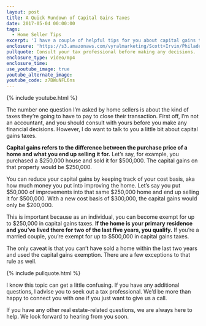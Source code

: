```yaml
---
layout: post
title: A Quick Rundown of Capital Gains Taxes
date: 2017-05-04 00:00:00
tags:
  - Home Seller Tips
excerpt: 'I have a couple of helpful tips for you about capital gains taxes. For example, the amount you are exempt from changes depending on whether you’re married or not.'
enclosure: 'https://s3.amazonaws.com/vyralmarketing/Scott+Irvin/Philadelphia+Real+Estate+Capital+gains+and+their+taxes.mp4'
pullquote: Consult your tax professional before making any decisions.
enclosure_type: video/mp4
enclosure_time:
use_youtube_image: true
youtube_alternate_image:
youtube_code: z7BWuNFL6ns
---
```



{% include youtube.html %}

The number one question I’m asked by home sellers is about the kind of taxes they’re going to have to pay to close their transaction. First off, I’m not an accountant, and you should consult with yours before you make any financial decisions. However, I do want to talk to you a little bit about capital gains taxes.

**Capital gains refers to the difference between the purchase price of a home and what you end up selling it for.** Let’s say, for example, you purchased a $250,000 house and sold it for $500,000. The capital gains on that property would be $250,000.

You can reduce your capital gains by keeping track of your cost basis, aka how much money you put into improving the home. Let’s say you put $50,000 of improvements into that same $250,000 home and end up selling it for $500,000. With a new cost basis of $300,000, the capital gains would only be $200,000.

This is important because as an individual, you can become exempt for up to $250,000 in capital gains taxes. **If the home is your primary residence and you’ve lived there for two of the last five years, you qualify.** If you’re a married couple, you’re exempt for up to $500,000 in capital gains taxes.

The only caveat is that you can’t have sold a home within the last two years and used the capital gains exemption. There are a few exceptions to that rule as well.

{% include pullquote.html %}

I know this topic can get a little confusing. If you have any additional questions, I advise you to seek out a tax professional. We’d be more than happy to connect you with one if you just want to give us a call.

If you have any other real estate-related questions, we are always here to help. We look forward to hearing from you soon.